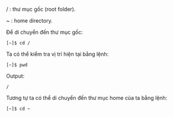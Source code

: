 / : thư mục gốc \(root folder\).

~ : home directory.

Để di chuyển đến thư mục gốc:

```
[~]$ cd /
```

Ta có thể kiểm tra vị trí hiện tại bằng lệnh:

```
[~]$ pwd
```

Output:

```
/
```

Tương tự ta có thể di chuyển đến thư mục home của ta bằng lệnh:

```
[~]$ cd ~
```



